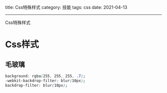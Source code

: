 title: Css特殊样式
category: 技能
tags: css
date: 2021-04-13

---

Css特殊样式

<!--more-->

# Css样式
## 毛玻璃

```css
background: rgba(255, 255, 255, .7);
-webkit-backdrop-filter: blur(10px);
backdrop-filter: blur(10px);
```

